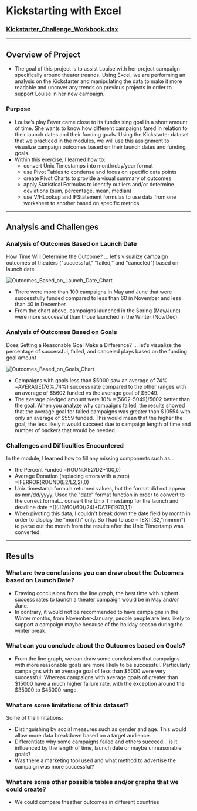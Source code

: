 # Kickstarting with Excel
### [Kickstarter_Challenge_Workbook.xlsx](https://github.com/lotuselise3/kickstarter-analysis/files/9012942/Kickstarter_Challenge.xlsx)
---
## Overview of Project
- The goal of this project is to assist Louise with her project campaign specifically around theater treands. Using Excel, we are performing an analysis on the Kickstarter and manipulating the data to make it more readable and uncover any trends on previous projects in order to support Louise in her new campaign. 
### Purpose
- Louise’s play Fever came close to its fundraising goal in a short amount of time. She wants to know how different campaigns fared in relation to their launch dates and their funding goals. Using the Kickstarter dataset that we practiced in the modules, we will use this assignment to visualize campaign outcomes based on their launch dates and funding goals.
- Within this exercise, I learned how to:
  - convert Unix Timestamps into month/day/year format
  - use Pivot Tables to condense and focus on specific data points 
  - create Pivot Charts to provide a visual summary of outcomes
  - apply Statistical Formulas to identify outliers and/or determine deviations (sum, percentage, mean, median)
  - use V/HLookup and IFStatement formulas to use data from one worksheet to another based on specific metrics
---
## Analysis and Challenges

### Analysis of Outcomes Based on Launch Date
How Time Will Determine the Outcome?
... let's visualize campaign outcomes of theaters ("successful," "failed," and "canceled") based on launch date

![Outcomes_Based_on_Launch_Date_Chart](https://user-images.githubusercontent.com/68654746/176503076-cd5e5714-3ca9-46e0-81e0-361c50262ea2.png)
- There were more than 100 campaigns in May and June that were successfully funded compared to less than 60 in November and less than 40 in December. 
- From the chart above, campaigns launched in the Spring (May/June) were more successful than those launched in the Winter (Nov/Dec). 
### Analysis of Outcomes Based on Goals
Does Setting a Reasonable Goal Make a Difference?
... let's visualize the percentage of successful, failed, and canceled plays based on the funding goal amount

![Outcomes_Based_on_Goals_Chart](https://user-images.githubusercontent.com/68654746/176503267-ed542080-963a-4ed9-8c42-0c80d63fe767.png)
- Campaigns with goals less than $5000 saw an average of 74% =AVERAGE(76%,74%) success rate compared to the other ranges with an average of $5602 funded vs the average goal of $5049. 
- The average pledged amount were 10% =(5602-5049)/5602 better than the goal. When you analyze why campaigns failed, the results showed that the average goal for failed campaigns was greater than $10554 with only an average of $559 funded. This would mean that the higher the goal, the less likely it would succeed due to campaign length of time and number of backers that would be needed.
### Challenges and Difficulties Encountered
In the module, I learned how to fill any missing components such as... 
  - the Percent Funded =ROUND(E2/D2*100,0)
  - Average Donation (replacing errors with a zero) =IFERROR(ROUND(E2/L2,2),0)
  - Unix timestamp formula returned values, but the format did not appear as mm/dd/yyyy. Used the "date" format function in order to convert to the correct format... convert the Unix Timestamp for the launch and deadline date =(((J2/60)/60)/24)+DATE(1970,1,1)
  - When pivoting this data, I couldn't break down the date field by month in order to display the "month" only. So I had to use =TEXT(S2,"mmmm") to parse out the month from the results after the Unix Timestamp was converted.
---
## Results

### What are two conclusions you can draw about the Outcomes based on Launch Date?
  - Drawing conclusions from the line graph, the best time with highest success rates to launch a theater campaign would be in May and/or June. 
  - In contrary, it would not be recommended to have campaigns in the Winter months, from November-January, people people are less likely to support a campaign maybe because of the holiday season during the winter break.
### What can you conclude about the Outcomes based on Goals? 
- From the line graph, we can draw some conclusions that campaigns with more reasonable goals are more likely to be successful. Particularly campaigns with an average goal of less than $5000 were very successful. Whereas campaigns with average goals of greater than $15000 have a much higher failure rate, with the exception around the $35000 to $45000 range. 
### What are some limitations of this dataset?
Some of the limitations:
- Distinguishing by social measures such as gender and age. This would allow more data breakdown based on a target audience.
- Differentiate why some campaigns failed and others succeed... is it influenced by the length of time, launch date or maybe unreasonable goals?
- Was there a marketing tool used and what method to advertise the campaign was more successful?
### What are some other possible tables and/or graphs that we could create?
- We could compare theather outcomes in different countries
